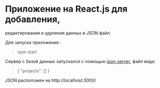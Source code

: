 Приложение на React.js для добавления,
======================
редактирования и удаления данных в JSON  файл.

Для запуска приложения :

> npm start

Сервер с базой данных запускался с помощью [json-server](https://code.tutsplus.com/ru/tutorials/fake-rest-api-up-and-running-using-json-server--cms-27871), файл вида:

>{
>  "projects": []
>}

JSON расположен на http://localhost:3000/ 